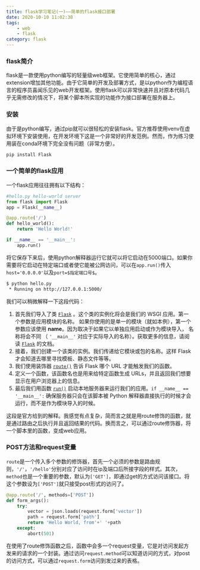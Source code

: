 ```yaml
---
title: flask学习笔记(一)——简单的flask接口部署
date: 2020-10-10 11:02:38
tags:
	- web
	- flask
category: flask
---
```


### flask简介

flask是一款使用python编写的轻量级web框架。它使用简单的核心，通过extension增加其他功能。由于它简单的开发及部署方式，是以python作为编程语言的程序员喜闻乐见的web开发框架。使用flask可以非常快速并且对原本代码几乎无需修改的情况下，将某个脚本所实现的功能作为接口部署在服务器上。



### 安装

由于是python编写，通过pip就可以很轻松的安装flask。官方推荐使用venv在虚拟环境下安装使用，在开发环境下这是一个非常好的开发范例。然而，作为练习使用装在conda环境下完全没有问题（非常方便）。

```bash
pip install Flask
```



### 一个简单的flask应用

一个flask应用往往拥有以下结构：

```python
#hello.py hello-world server
from flask import Flask
app = Flask(__name__)

@app.route('/')
def hello_world():
    return 'Hello World!'

if __name__ == '__main__':
    app.run()
```

将它保存下来后，使用python解释器运行它就可以将它启动在5000端口。如果你需要将它启动在特定端口或者使它能被公网访问，可以在`app.run()`传入`host='0.0.0.0'`以及`port=$指定端口号$`。

```bash
$ python hello.py
 * Running on http://127.0.0.1:5000/
```

我们可以稍微解释一下这段代码：

1. 首先我们导入了类 [`Flask`](http://www.pythondoc.com/flask/api.html#flask.Flask) 。这个类的实例化将会是我们的 WSGI 应用。第一个参数是应用模块的名称。 如果你使用的是单一的模块（就如本例），第一个参数应该使用 __name__。因为取决于如果它以单独应用启动或作为模块导入， 名称将会不同 （ `'__main__'` 对应于实际导入的名称）。获取更多的信息，请阅读 [`Flask`](http://www.pythondoc.com/flask/api.html#flask.Flask) 的文档。
2. 接着，我们创建一个该类的实例。我们传递给它模块或包的名称。这样 Flask 才会知道去哪里寻找模板、静态文件等等。
3. 我们使用装饰器 [`route()`](http://www.pythondoc.com/flask/api.html#flask.Flask.route) 告诉 Flask 哪个 URL 才能触发我们的函数。
4. 定义一个函数，该函数名也是用来给特定函数生成 URLs，并且返回我们想要显示在用户浏览器上的信息。
5. 最后我们用函数 [`run()`](http://www.pythondoc.com/flask/api.html#flask.Flask.run) 启动本地服务器来运行我们的应用。`if __name__ == '__main__':` 确保服务器只会在该脚本被 Python 解释器直接执行的时候才会运行，而不是作为模块导入的时候。

这段是官方给到的解释。我感觉有点复杂，简而言之就是用route修饰的函数，就是通过路由之后执行并且返回结果的代码。换而言之，可以通过route修饰器，将一个脚本里的函数，变成web应用。

### POST方法和request变量

`route`是一个传入多个参数的修饰器，首先一个必须的参数是路由规则，`'/'`，`'/hello'`分别对应了访问时在ip及端口后所接字段的样式。其次，`method`也是一个重要的参数，默认为`['GET']`，即通过get的方式访问该接口。将这个参数设为`['POST']`就只接受post形式的访问了。

```python
@app.route('/', methods=['POST'])
def form_args():
    try:
        vector = json.loads(request.form['vector'])
        path = request.form['path']
        return 'Hello World, from'+' '+path
    except:
        abort(501)
```

在使用了route修饰函数之后，函数中会多一个request变量，它是对访问发起方发来的请求的一个封装。通过访问`request.method`可以知道访问的方式，对post的访问方式，可以通过`request.form`访问到发过来的表格。

